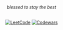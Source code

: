 <h6 align="center">blessed to stay the best</h6>
<p align="center">
  <a href="https://www.leetcode.com/marktyrkba/"><img src="https://img.shields.io/badge/LeetCode-000000?style=for-the-badge&logo=LeetCode&logoColor=#d16c06" alt="LeetCode"></a>
  <a href="https://www.codewars.com/users/marktyrkba"><img src="https://img.shields.io/badge/Codewars-B1361E?style=for-the-badge&logo=codewars&logoColor=grey" alt="Codewars"></a>
</p>
